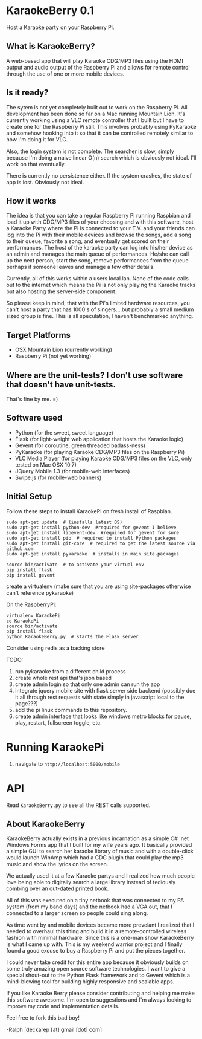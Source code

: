 # KaraokeBerry 0.1

Host a Karaoke party on your Raspberry Pi.

## What is KaraokeBerry?

A web-based app that will play Karaoke CDG/MP3 files using the HDMI output and audio output of the Raspberry Pi and allows for remote control through the use of one or more mobile devices.

## Is it ready?

The sytem is not yet completely built out to work on the Raspberry Pi.  All development has been done so far on a Mac running Mountain Lion.  It's currently working using a VLC remote controller that I built but I have to create one for the Raspberry Pi still.  This involves probably using PyKaraoke and somehow hooking into it so that it can be controlled remotely similar to how I'm doing it for VLC.

Also, the login system is not complete.  The searcher is slow, simply because I'm doing a naive linear O(n) search which is obviously not ideal.  I'll work on that eventually.

There is currently no persistence either.  If the system crashes, the state of app is lost.  Obviously not ideal.

## How it works

The idea is that you can take a regular Raspberry Pi running Raspbian and load it up with CDG/MP3 files of your choosing and with this software, host a Karaoke Party where the Pi is connected to your T.V. and your friends can log into the Pi with their mobile devices and browse the songs, add a song to their queue, favorite a song, and eventually get scored on their performances.  The host of the karaoke party can log into his/her device as an admin and manages the main queue of performances.  He/she can call up the next person, start the song, remove performances from the queue perhaps if someone leaves and manage a few other details.

Currently, all of this works within a users local lan.  None of the code calls out to the internet which means the Pi is not only playing the Karaoke tracks but also hosting the server-side component.

So please keep in mind, that with the Pi's limited hardware resources, you can't host a party that has 1000's of singers....but probably a small medium sized group is fine.  This is all speculation, I haven't benchmarked anything.

## Target Platforms

- OSX Mountain Lion (currently working)
- Raspberry Pi (not yet working)

## Where are the unit-tests? I don't use software that doesn't have unit-tests.

That's fine by me.  =)

## Software used

- Python (for the sweet, sweet language)
- Flask (for light-weight web application that hosts the Karaoke logic)
- Gevent (for coroutine, green threaded badass-ness)
- PyKaraoke (for playing Karaoke CDG/MP3 files on the Raspberry Pi)
- VLC Media Player (for playing Karaoke CDG/MP3 files on the VLC, only tested on Mac OSX 10.7)
- JQuery Mobile 1.3 (for mobile-web interfaces)
- Swipe.js (for mobile-web banners)

 
## Initial Setup

Follow these steps to install KaraokePi on fresh install of Raspbian.

```
sudo apt-get update  # (installs latest OS)
sudo apt-get install python-dev  #required for gevent I believe
sudo apt-get install libevent-dev  #required for gevent for sure
sudo apt-get install pip  # required to install Python packages
sudo apt-get install git-core  # required to get the latest source via github.com
sudo apt-get install pykaraoke  # installs in main site-packages
    
source bin/activate  # to activate your virtual-env
pip install flask
pip install gevent
```

create a virtualenv (make sure that you are using site-packages otherwise can't reference pykaraoke)

On the RaspberryPi:

```
virtualenv KaraokePi
cd KaraokePi
source bin/activate
pip install flask
python KaraokeBerry.py  # starts the Flask server
```

Consider using redis as a backing store

TODO:

1. run pykaraoke from a different child process
2. create whole rest api that's json based
3. create admin login so that only one admin can run the app
4. integrate jquery mobile site with flask server side backend (possibly due it all through rest requests with state simply in javascript local to the page???)
5. add the pi linux commands to this repository.
6. create admin interface that looks like windows metro blocks for pause, play, restart, fullscreen toggle, etc.

# Running KaraokePi

1. navigate to `http://localhost:5000/mobile`

# API

Read `KaraokeBerry.py` to see all the REST calls supported.

## About KaraokeBerry

KaraokeBerry actually exists in a previous incarnation as a simple C# .net Windows Forms app that I built for my wife years ago.  It basically
provided a simple GUI to search her karaoke library of music and with a double-click would launch WinAmp which had a CDG plugin that could
play the mp3 music and show the lyrics on the screen.  

We actually used it at a few Karaoke partys and I realized how much people love being able to digitally search a large library instead of
tediously combing over an out-dated printed book.

All of this was executed on a tiny netbook that was connected to my PA system (from my band days) and the netbook had a VGA out, that I connected
to a larger screen so people could sing along.

As time went by and mobile devices became more prevelant I realized that I needed to overhaul this thing and build it in a remote-controlled wireless
fashion with minimal hardware.  Since this is a one-man show KaraokeBerry is what I came up with.  This is my weekend warrior project and I 
finally found a good excuse to buy a Raspberry Pi and put the pieces together.

I could never take credit for this entire app because it obviously builds on some truly amazing open source software technologies.  I want to give 
a special shout-out to the Python Flask framework and to Gevent which is a mind-blowing tool for building highly responsive and scalable apps.

If you like Karaoke Berry please consider contributing and helping me make this software awesome.  I'm open to suggestions and I'm always looking
to improve my code and implementation details.

Feel free to fork this bad boy!

-Ralph [deckarep [at] gmail [dot] com]


